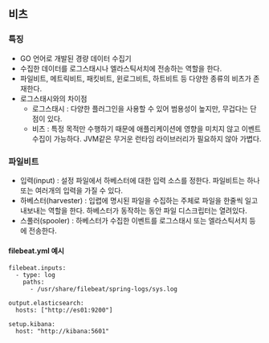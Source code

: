 ## 비츠 

### 특징 
* GO 언어로 개발된 경량 데이터 수집기 
* 수집한 데이터를 로그스태시나 엘라스틱서치에 전송하는 역할을 한다. 
* 파일비트, 메트릭비트, 패킷비트, 윈로그비트, 하트비트 등 다양한 종류의 비츠가 존재한다. 
* 로그스태시와의 차이점 
  * 로그스태시 : 다양한 플러그인을 사용할 수 있어 범용성이 높지만, 무겁다는 단점이 있다. 
  * 비츠 : 특정 목적만 수행하기 때문에 애플리케이션에 영향을 미치지 않고 이벤트 수집이 가능하다. JVM같은 무거운 런타임 라이브러리가 필요하지 않아 가볍다. 


### 파일비트 
* 입력(input) : 설정 파일에서 하베스터에 대한 입력 소스를 정한다. 파일비트는 하나 또는 여러개의 입력을 가질 수 있다. 
* 하베스터(harvester) : 입렵에 명시된 파일을 수집하는 주체로 파일을 한줄씩 일고 내보내는 역할을 한다. 하베스터가 동작하는 동안 파일 디스크립터는 열려있다.
* 스풀러(spooler) : 하베스터가 수집한 이벤트를 로그스태시 또는 엘라스틱서치 등에 전송한다. 

#### filebeat.yml 예시 
```
filebeat.inputs:
  - type: log
    paths:
      - /usr/share/filebeat/spring-logs/sys.log

output.elasticsearch:
  hosts: ["http://es01:9200"]

setup.kibana:
  host: "http://kibana:5601"
```